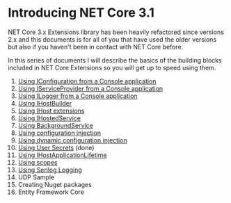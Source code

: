 # Introducing NET Core 3.1

NET Core 3.x Extensions library has been heavily refactored since versions 2.x and this documents is for all of you that have used the older versions but also if you haven't been in contact with NET Core before. 

In this series of documents I will describe the basics of the building blocks included in NET Core Extensions so you will get up to speed using them.



1. [Using IConfiguration from a Console application](UsingIConfiguration.md)
2. [Using IServiceProvider from a Console application](UsingIServiceProvider.md)
3. [Using ILogger from a Console application](UsingILogger.md)
4. [Using IHostBuilder](UsingIHostBuilder.md)
5. [Using IHost extensions](UsingIHostExtensions.md)
6. [Using IHostedService](UsingIHostedService.md)
7. [Using BackgroundService](UsingBackgroundService.md)
8. [Using configuration injection](UsingConfigInjection.md)
9. [Using dynamic configuration injection](UsingDynamicConfigInjection.md)
10. [Using User Secrets](UsingUserSecrets.md) (done)
11. [Using IHostApplicationLifetime](UsingIHostApplicationLifetime.md)
12. [Using scopes](UsingScopes.md)
13. [Using Serilog Logging](UsingSerilog.md)
14. UDP Sample
15. Creating Nuget packages
16. Entity Framework Core